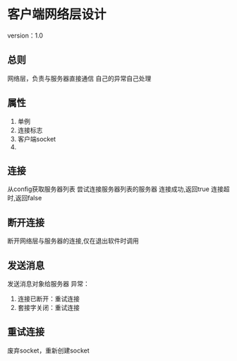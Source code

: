 # 客户端网络层设计

version：1.0

## 总则

网络层，负责与服务器直接通信
自己的异常自己处理

## 属性

1. 单例
2. 连接标志
3. 客户端socket
4. 

## 连接

从config获取服务器列表
尝试连接服务器列表的服务器
连接成功,返回true
连接超时,返回false

## 断开连接

断开网络层与服务器的连接,仅在退出软件时调用

## 发送消息

发送消息对象给服务器
异常：

1. 连接已断开：重试连接
2. 套接字关闭：重试连接

## 重试连接

废弃socket，重新创建socket